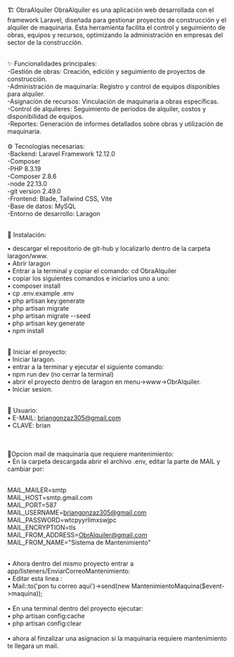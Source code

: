 🏗️ ObraAlquiler
ObraAlquiler es una aplicación web desarrollada con el framework Laravel, diseñada para gestionar proyectos de construcción y el alquiler de maquinaria. Esta herramienta facilita el control y seguimiento de obras, equipos y recursos, optimizando la administración en empresas del sector de la construcción. <br><br>

✨ Funcionalidades principales:<br>
-Gestión de obras: Creación, edición y seguimiento de proyectos de construcción.<br>
-Administración de maquinaria: Registro y control de equipos disponibles para alquiler.<br>
-Asignación de recursos: Vinculación de maquinaria a obras específicas.<br>
-Control de alquileres: Seguimiento de períodos de alquiler, costos y disponibilidad de equipos.<br>
-Reportes: Generación de informes detallados sobre obras y utilización de maquinaria.<br>
<br>
⚙️ Tecnologías necesarias:<br>
-Backend: Laravel Framework 12.12.0<br>
-Composer<br>
-PHP 8.3.19 <br>
-Composer 2.8.6<br>
-node 22.13.0<br>
-git version 2.49.0<br>
-Frontend: Blade, Tailwind CSS, Vite<br>
-Base de datos: MySQL<br>
-Entorno de desarrollo: Laragon<br>
<br>

🚀 Instalación:<br>

• descargar el repositorio de git-hub y localizarlo dentro de la carpeta laragon/www.<br>
• Abrir laragon<br>
• Entrar a la terminal y copiar el comando: cd ObraAlquiler<br>
• copiar los siguientes comandos e iniciarlos uno a uno:<br>
• composer install<br>
• cp .env.example .env<br>
• php artisan key:generate<br>
• php artisan migrate<br>
• php artisan migrate --seed<br>
• php artisan key:generate<br>
• npm install<br><br>

🚀 Iniciar el proyecto:<br>
• Iniciar laragon.<br>
• entrar a la terminar y ejecutar el siguiente comando:<br>
• npm run dev (no cerrar la terminal)<br>
• abrir el proyecto dentro de laragon en menu->www->ObrAlquiler.<br>
• Iniciar sesion.<br><br>

👤 Usuario:<br>
• E-MAIL: briangonzaz305@gmail.com<br>
• CLAVE: brian<br><br><br>

📧Opcion mail de maquinaria que requiere mantenimiento:<br>
• En la carpeta descargada abrir el archivo .env, editar la parte de  MAIL y cambiar por:<br><br>

MAIL_MAILER=smtp<br>
MAIL_HOST=smtp.gmail.com<br>
MAIL_PORT=587<br>
MAIL_USERNAME=briangonzaz305@gmail.com<br>
MAIL_PASSWORD=wtcpyyrlimxswjpc<br>
MAIL_ENCRYPTION=tls<br>
MAIL_FROM_ADDRESS=ObrAlquiler@gmail.com<br>
MAIL_FROM_NAME="Sistema de Mantenimiento"<br><br>

• Ahora dentro del mismo proyecto entrar a app/listeners/EnviarCorreoMantenimiento:<br>
• Editar esta linea :<br>
• Mail::to('pon tu correo aqui')->send(new MantenimientoMaquina($event->maquina));<br>
<br>
• En una terminal dentro del proyecto ejecutar:<br>
• php artisan config:cache<br>
• php artisan config:clear<br>
<br>
• ahora al finzalizar una asignacion si la maquinaria requiere mantenimiento te llegara un mail.









